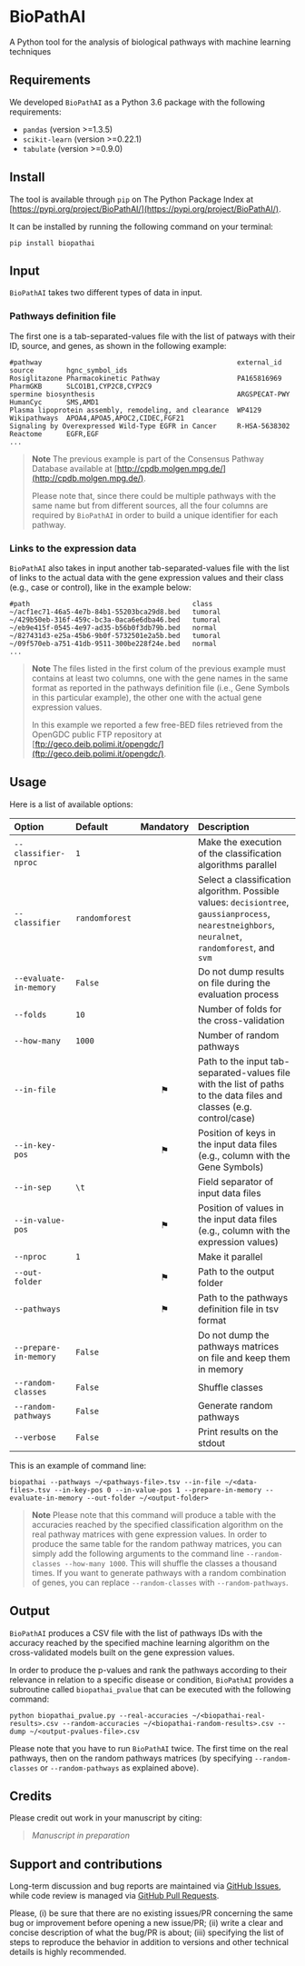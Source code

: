 # BioPathAI

A Python tool for the analysis of biological pathways with machine learning techniques

## Requirements

We developed `BioPathAI` as a Python 3.6 package with the following requirements:

- `pandas` (version >=1.3.5)
- `scikit-learn` (version >=0.22.1)
- `tabulate` (version >=0.9.0)

## Install

The tool is available through `pip` on The Python Package Index at [https://pypi.org/project/BioPathAI/](https://pypi.org/project/BioPathAI/).

It can be installed by running the following command on your terminal:

```text
pip install biopathai
```

## Input

`BioPathAI` takes two different types of data in input.

### Pathways definition file

The first one is a tab-separated-values file with the list of patways with their ID, source, and genes, as shown in the following example:

```text
#pathway                                                external_id    source        hgnc_symbol_ids
Rosiglitazone Pharmacokinetic Pathway                   PA165816969    PharmGKB      SLCO1B1,CYP2C8,CYP2C9
spermine biosynthesis                                   ARGSPECAT-PWY  HumanCyc      SMS,AMD1
Plasma lipoprotein assembly, remodeling, and clearance  WP4129         Wikipathways  APOA4,APOA5,APOC2,CIDEC,FGF21
Signaling by Overexpressed Wild-Type EGFR in Cancer     R-HSA-5638302  Reactome      EGFR,EGF
...
```

> **Note**
> The previous example is part of the Consensus Pathway Database available at [http://cpdb.molgen.mpg.de/](http://cpdb.molgen.mpg.de/).
> 
> Please note that, since there could be multiple pathways with the same name but from different sources, all the four columns are required by `BioPathAI` in order to build a unique identifier for each pathway.

### Links to the expression data

`BioPathAI` also takes in input another tab-separated-values file with the list of links to the actual data with the gene expression values and their class (e.g., case or control), like in the example below:

```text
#path                                        class
~/acf1ec71-46a5-4e7b-84b1-55203bca29d8.bed   tumoral
~/429b50eb-316f-459c-bc3a-0aca6e6dba46.bed   tumoral
~/eb9e415f-0545-4e97-ad35-b56b0f3db79b.bed   normal
~/827431d3-e25a-45b6-9b0f-5732501e2a5b.bed   tumoral
~/09f570eb-a751-41db-9511-300be228f24e.bed   normal
...
```

> **Note**
> The files listed in the first colum of the previous example must contains at least two columns, one with the gene names in the same format as reported in the pathways definition file (i.e., Gene Symbols in this particular example), the other one with the actual gene expression values.
>
> In this example we reported a few free-BED files retrieved from the OpenGDC public FTP repository at [ftp://geco.deib.polimi.it/opengdc/](ftp://geco.deib.polimi.it/opengdc/).

## Usage

Here is a list of available options:

| Option                 | Default        | Mandatory | Description  |
|:-----------------------|:---------------|:---------:|:-------------|
| `--classifier-nproc`   | `1`            |           | Make the execution of the classification algorithms parallel |
| `--classifier`         | `randomforest` |           | Select a classification algorithm. Possible values: `decisiontree`, `gaussianprocess`, `nearestneighbors`, `neuralnet`, `randomforest`, and `svm` |
| `--evaluate-in-memory` | `False`        |           | Do not dump results on file during the evaluation process |
| `--folds`              | `10`           |           | Number of folds for the cross-validation |
| `--how-many`           | `1000`         |           | Number of random pathways |
| `--in-file`            |                | ⚑         | Path to the input tab-separated-values file with the list of paths to the data files and classes (e.g. control/case) |
| `--in-key-pos`         |                | ⚑         | Position of keys in the input data files (e.g., column with the Gene Symbols) |
| `--in-sep`             | `\t`           |           | Field separator of input data files |
| `--in-value-pos`       |                | ⚑         | Position of values in the input data files (e.g., column with the expression values) |
| `--nproc`              | `1`            |           | Make it parallel |
| `--out-folder`         |                | ⚑         | Path to the output folder |
| `--pathways`           |                | ⚑         | Path to the pathways definition file in tsv format |
| `--prepare-in-memory`  | `False`        |           | Do not dump the pathways matrices on file and keep them in memory |
| `--random-classes`     | `False`        |           | Shuffle classes |
| `--random-pathways`    | `False`        |           | Generate random pathways |
| `--verbose`            | `False`        |           | Print results on the stdout |

This is an example of command line:

```text
biopathai --pathways ~/<pathways-file>.tsv --in-file ~/<data-files>.tsv --in-key-pos 0 --in-value-pos 1 --prepare-in-memory --evaluate-in-memory --out-folder ~/<output-folder>
```

> **Note**
> Please note that this command will produce a table with the accuracies reached by the specified classification algorithm on the real pathway matrices with gene expression values. In order to produce the same table for the random pathway matrices, you can simply add the following arguments to the command line `--random-classes --how-many 1000`. This will shuffle the classes a thousand times. If you want to generate pathways with a random combination of genes, you can replace `--random-classes` with `--random-pathways`.

## Output

`BioPathAI` produces a CSV file with the list of pathways IDs with the accuracy reached by the specified machine learning algorithm on the cross-validated models built on the gene expression values.

In order to produce the p-values and rank the pathways according to their relevance in relation to a specific disease or condition, `BioPathAI` provides a subroutine called `biopathai_pvalue` that can be executed with the following command:

```text
python biopathai_pvalue.py --real-accuracies ~/<biopathai-real-results>.csv --random-accuracies ~/<biopathai-random-results>.csv --dump ~/<output-pvalues-file>.csv
```

Please note that you have to run `BioPathAI` twice. The first time on the real pathways, then on the random pathways matrices (by specifying `--random-classes` or `--random-pathways` as explained above).

## Credits

Please credit out work in your manuscript by citing:

> _Manuscript in preparation_

## Support and contributions

Long-term discussion and bug reports are maintained via [GitHub Issues](https://github.com/cumbof/BioPathAI/issues), while code review is managed via [GitHub Pull Requests](https://github.com/cumbof/BioPathAI/pulls).

Please, (i) be sure that there are no existing issues/PR concerning the same bug or improvement before opening a new issue/PR; (ii) write a clear and concise description of what the bug/PR is about; (iii) specifying the list of steps to reproduce the behavior in addition to versions and other technical details is highly recommended.
